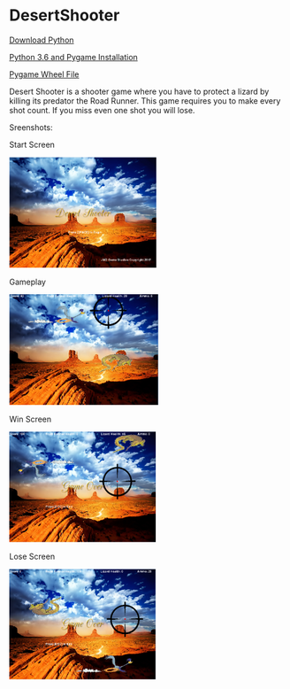 # DesertShooter


<a href="https://www.python.org/downloads/">Download Python</a>

<a href="https://www.youtube.com/watch?v=_GikMdhAhv0&feature=youtu.be">Python 3.6 and Pygame Installation</a>

<a href="http://www.lfd.uci.edu/~gohlke/pythonlibs/#pygame">Pygame Wheel File</a>

<p> Desert Shooter is a shooter game where you have to protect a lizard by killing its predator the Road Runner. This game requires you to make every shot count. If you miss even one shot you will lose. </p> 

Sreenshots:

Start Screen

<img src="https://github.com/dnarine1585/Desert-Shooter/blob/master/startscreen.PNG" height="200px">

Gameplay

<img src="https://github.com/dnarine1585/Desert-Shooter/blob/master/Gameplay.PNG" height="200px">

Win Screen

<img src="https://github.com/dnarine1585/Desert-Shooter/blob/master/winscreen.PNG" height="200px">

Lose Screen

<img src="https://github.com/dnarine1585/Desert-Shooter/blob/master/losescreen.PNG" height="200px">
